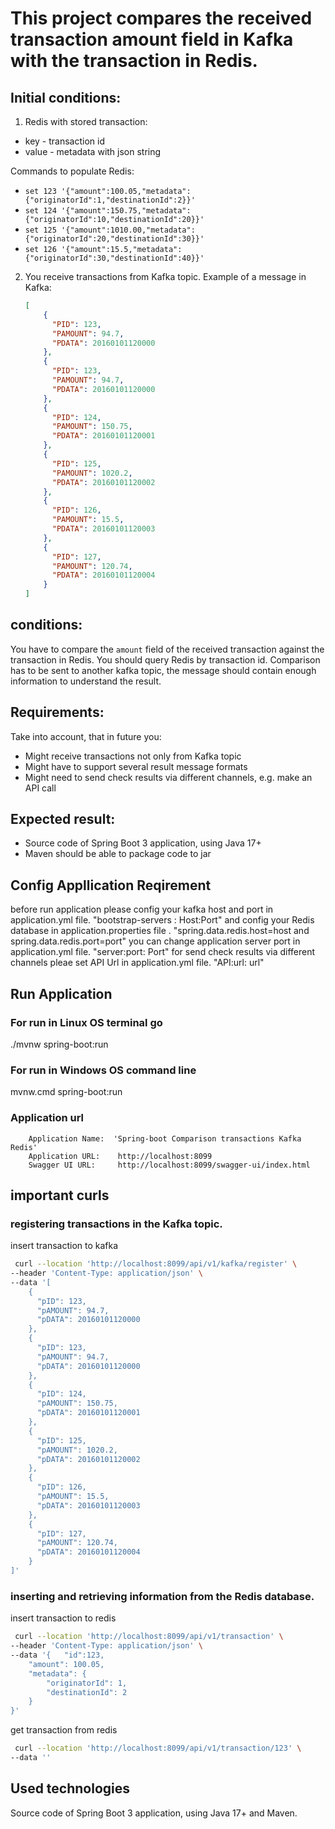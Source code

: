 # This project compares the received transaction amount field in Kafka with the transaction in Redis.
## Initial conditions:

1) Redis with stored transaction:
  - key - transaction id
  - value - metadata with json string

Commands to populate Redis:
- `set 123 '{"amount":100.05,"metadata":{"originatorId":1,"destinationId":2}}'`
- `set 124 '{"amount":150.75,"metadata":{"originatorId":10,"destinationId":20}}'`
- `set 125 '{"amount":1010.00,"metadata":{"originatorId":20,"destinationId":30}}'`
- `set 126 '{"amount":15.5,"metadata":{"originatorId":30,"destinationId":40}}'`

2) You receive transactions from Kafka topic. Example of a message in Kafka:
    ```json
    [
        {
          "PID": 123,
          "PAMOUNT": 94.7,
          "PDATA": 20160101120000
        },
        {   
          "PID": 123,
          "PAMOUNT": 94.7,
          "PDATA": 20160101120000
        },
        {   
          "PID": 124,
          "PAMOUNT": 150.75,
          "PDATA": 20160101120001
        },
        {   
          "PID": 125,
          "PAMOUNT": 1020.2,
          "PDATA": 20160101120002
        },
        {   
          "PID": 126,
          "PAMOUNT": 15.5,
          "PDATA": 20160101120003
        },
        {   
          "PID": 127,
          "PAMOUNT": 120.74,
          "PDATA": 20160101120004
        }
    ]
    ```

## conditions:
You have to compare the `amount` field of the received transaction against the transaction in Redis. You should query Redis by transaction id.
Comparison has to be sent to another kafka topic, the message should contain enough information to understand the result.

## Requirements:
Take into account, that in future you:
* Might receive transactions not only from Kafka topic
* Might have to support several result message formats
* Might need to send check results via different channels, e.g. make an API call

## Expected result:
* Source code of Spring Boot 3 application, using Java 17+
* Maven should be able to package code to jar

## Config Appllication Reqirement
before run application please config your kafka host and port in application.yml file. "bootstrap-servers : Host:Port"
and config your Redis database in application.properties file . "spring.data.redis.host=host and spring.data.redis.port=port"
you can change application server port in application.yml file. "server:port: Port"
for send check results via different channels pleae set API Url in application.yml file. "API:url: url"

## Run Application

### For run in Linux OS terminal go 
 ./mvnw spring-boot:run

### For run in Windows OS command line
 mvnw.cmd spring-boot:run
 
 ### Application url
```
	Application Name:  'Spring-boot Comparison transactions Kafka Redis' 
	Application URL: 	http://localhost:8099
	Swagger UI URL: 	http://localhost:8099/swagger-ui/index.html
```

## important curls
### registering transactions in the Kafka topic.
insert transaction to kafka

```bash
 curl --location 'http://localhost:8099/api/v1/kafka/register' \
--header 'Content-Type: application/json' \
--data '[
    {
      "pID": 123,
      "pAMOUNT": 94.7,
      "pDATA": 20160101120000
    },
    {   
      "pID": 123,
      "pAMOUNT": 94.7,
      "pDATA": 20160101120000
    },
    {   
      "pID": 124,
      "pAMOUNT": 150.75,
      "pDATA": 20160101120001
    },
    {   
      "pID": 125,
      "pAMOUNT": 1020.2,
      "pDATA": 20160101120002
    },
    {   
      "pID": 126,
      "pAMOUNT": 15.5,
      "pDATA": 20160101120003
    },
    {   
      "pID": 127,
      "pAMOUNT": 120.74,
      "pDATA": 20160101120004
    }
]'
```
### inserting and retrieving information from the Redis database.
insert transaction to redis

```bash
 curl --location 'http://localhost:8099/api/v1/transaction' \
--header 'Content-Type: application/json' \
--data '{   "id":123,
    "amount": 100.05,
    "metadata": {
        "originatorId": 1,
        "destinationId": 2
    }
}'

```
get transaction from redis

```bash
 curl --location 'http://localhost:8099/api/v1/transaction/123' \
--data ''
```


## Used technologies
Source code of Spring Boot 3 application, using Java 17+ and Maven.